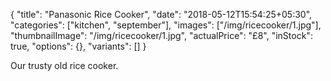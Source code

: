 {
    "title": "Panasonic Rice Cooker",
    "date": "2018-05-12T15:54:25+05:30",
    "categories": ["kitchen", "september"],
    "images": ["/img/ricecooker/1.jpg"],
    "thumbnailImage": "/img/ricecooker/1.jpg",
    "actualPrice": "£8",
    "inStock": true,
    "options": {},
    "variants": []
}

Our trusty old rice cooker.